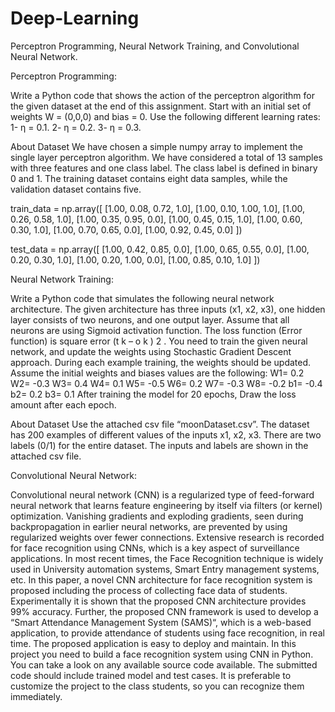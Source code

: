 # Deep-Learning
Perceptron Programming, Neural Network Training, and Convolutional Neural Network.


Perceptron Programming:

Write a Python code that shows the action of the perceptron algorithm for the given dataset at
the end of this assignment. Start with an initial set of weights W = (0,0,0) and bias = 0. Use the
following different learning rates:
1- η = 0.1.
2- η = 0.2.
3- η = 0.3.


About Dataset
We have chosen a simple numpy array to implement the single layer perceptron algorithm. We
have considered a total of 13 samples with three features and one class label. The class label is
defined in binary 0 and 1. The training dataset contains eight data samples, while the validation
dataset contains five.


train_data = np.array([ 
                     [1.00, 0.08, 0.72, 1.0],
                     [1.00, 0.10, 1.00, 1.0],
                     [1.00, 0.26, 0.58, 1.0],
                     [1.00, 0.35, 0.95, 0.0],
                     [1.00, 0.45, 0.15, 1.0],
                     [1.00, 0.60, 0.30, 1.0],
                     [1.00, 0.70, 0.65, 0.0],
                     [1.00, 0.92, 0.45, 0.0] 
])


test_data = np.array([
                    [1.00, 0.42, 0.85, 0.0],
                    [1.00, 0.65, 0.55, 0.0],
                    [1.00, 0.20, 0.30, 1.0],
                    [1.00, 0.20, 1.00, 0.0],
                    [1.00, 0.85, 0.10, 1.0]
])



Neural Network Training:

Write a Python code that simulates the following neural network architecture. The given
architecture has three inputs (x1, x2, x3), one hidden layer consists of two neurons, and one
output layer. Assume that all neurons are using Sigmoid activation function. The loss function
(Error function) is square error (t
k – o
k
)
2
.
You need to train the given neural network, and update the weights using Stochastic Gradient
Descent approach. During each example training, the weights should be updated.
Assume the initial weights and biases values are the following:
W1= 0.2 W2= -0.3 W3= 0.4 W4= 0.1
W5= -0.5 W6= 0.2 W7= -0.3 W8= -0.2
b1= -0.4 b2= 0.2 b3= 0.1
After training the model for 20 epochs, Draw the loss amount after each epoch.


About Dataset
Use the attached csv file “moonDataset.csv”. The dataset has 200 examples of different values
of the inputs x1, x2, x3. There are two labels (0/1) for the entire dataset. The inputs and labels are
shown in the attached csv file.


 Convolutional Neural Network:

 Convolutional neural network (CNN) is a regularized type of feed-forward neural network that
learns feature engineering by itself via filters (or kernel) optimization. Vanishing gradients and
exploding gradients, seen during backpropagation in earlier neural networks, are prevented by
using regularized weights over fewer connections.
Extensive research is recorded for face recognition using CNNs, which is a key aspect of
surveillance applications. In most recent times, the Face Recognition technique is widely used in
University automation systems, Smart Entry management systems, etc. In this paper, a novel
CNN architecture for face recognition system is proposed including the process of collecting face
data of students. Experimentally it is shown that the proposed CNN architecture provides 99%
accuracy. Further, the proposed CNN framework is used to develop a “Smart Attendance
Management System (SAMS)“, which is a web-based application, to provide attendance of
students using face recognition, in real time. The proposed application is easy to deploy and
maintain.
In this project you need to build a face recognition system using CNN in Python. You can take a
look on any available source code available. The submitted code should include trained model
and test cases. It is preferable to customize the project to the class students, so you can recognize
them immediately.
